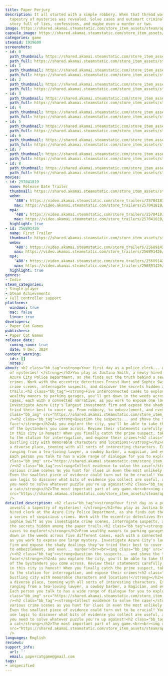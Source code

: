 ```yaml
---
title: Paper Perjury
description: It all started with a simple robbery. When that thread was pulled, a
  tapestry of mysteries was revealed. Solve cases and outsmart criminals in a detective
  story full of lies, confessions, and maybe even a murder or two.
image: https://shared.akamai.steamstatic.com/store_item_assets/steam/apps/1919600/header.jpg?t=1731915066
capsule_image: https://shared.akamai.steamstatic.com/store_item_assets/steam/apps/1919600/539c33f71270422a69abe5d026f2b2f05e834bf2/capsule_231x87.jpg?t=1731915066
categories: game
steamid: 1919600
screenshots:
- id: 0
  path_thumbnail: https://shared.akamai.steamstatic.com/store_item_assets/steam/apps/1919600/ss_b92c33a298e4ad559c64f003add00032d2ede573.600x338.jpg?t=1731915066
  path_full: https://shared.akamai.steamstatic.com/store_item_assets/steam/apps/1919600/ss_b92c33a298e4ad559c64f003add00032d2ede573.1920x1080.jpg?t=1731915066
- id: 1
  path_thumbnail: https://shared.akamai.steamstatic.com/store_item_assets/steam/apps/1919600/ss_b4d8d4cf5c58e88d13694a97c4f026161733df64.600x338.jpg?t=1731915066
  path_full: https://shared.akamai.steamstatic.com/store_item_assets/steam/apps/1919600/ss_b4d8d4cf5c58e88d13694a97c4f026161733df64.1920x1080.jpg?t=1731915066
- id: 2
  path_thumbnail: https://shared.akamai.steamstatic.com/store_item_assets/steam/apps/1919600/ss_f86d4556f8c2789017587663de7d63ccef2a0496.600x338.jpg?t=1731915066
  path_full: https://shared.akamai.steamstatic.com/store_item_assets/steam/apps/1919600/ss_f86d4556f8c2789017587663de7d63ccef2a0496.1920x1080.jpg?t=1731915066
- id: 3
  path_thumbnail: https://shared.akamai.steamstatic.com/store_item_assets/steam/apps/1919600/ss_9206cad3fc542caca4282ed1a97c2321e1b04062.600x338.jpg?t=1731915066
  path_full: https://shared.akamai.steamstatic.com/store_item_assets/steam/apps/1919600/ss_9206cad3fc542caca4282ed1a97c2321e1b04062.1920x1080.jpg?t=1731915066
- id: 4
  path_thumbnail: https://shared.akamai.steamstatic.com/store_item_assets/steam/apps/1919600/ss_264c145685c361c4c8d6500267d72f555996ae2f.600x338.jpg?t=1731915066
  path_full: https://shared.akamai.steamstatic.com/store_item_assets/steam/apps/1919600/ss_264c145685c361c4c8d6500267d72f555996ae2f.1920x1080.jpg?t=1731915066
- id: 5
  path_thumbnail: https://shared.akamai.steamstatic.com/store_item_assets/steam/apps/1919600/ss_dba542b0d346a15b3993e5802bfe3b6b047f19ab.600x338.jpg?t=1731915066
  path_full: https://shared.akamai.steamstatic.com/store_item_assets/steam/apps/1919600/ss_dba542b0d346a15b3993e5802bfe3b6b047f19ab.1920x1080.jpg?t=1731915066
- id: 6
  path_thumbnail: https://shared.akamai.steamstatic.com/store_item_assets/steam/apps/1919600/ss_90cb161a0f6f582792cefc9e0d050f9ab4e22855.600x338.jpg?t=1731915066
  path_full: https://shared.akamai.steamstatic.com/store_item_assets/steam/apps/1919600/ss_90cb161a0f6f582792cefc9e0d050f9ab4e22855.1920x1080.jpg?t=1731915066
- id: 7
  path_thumbnail: https://shared.akamai.steamstatic.com/store_item_assets/steam/apps/1919600/ss_6a21701075883fa3d2c8763562067ecc23fffa39.600x338.jpg?t=1731915066
  path_full: https://shared.akamai.steamstatic.com/store_item_assets/steam/apps/1919600/ss_6a21701075883fa3d2c8763562067ecc23fffa39.1920x1080.jpg?t=1731915066
- id: 8
  path_thumbnail: https://shared.akamai.steamstatic.com/store_item_assets/steam/apps/1919600/ss_071183183dee701be0168ff75091c071df52b21a.600x338.jpg?t=1731915066
  path_full: https://shared.akamai.steamstatic.com/store_item_assets/steam/apps/1919600/ss_071183183dee701be0168ff75091c071df52b21a.1920x1080.jpg?t=1731915066
movies:
- id: 257041819
  name: Release Date Trailer
  thumbnail: https://shared.akamai.steamstatic.com/store_item_assets/steam/apps/257041819/e5a169296331ecd1522cb703808d14411ca8cf35/movie_600x337.jpg?t=1729452317
  webm:
    '480': https://video.akamai.steamstatic.com/store_trailers/257041819/movie480_vp9.webm?t=1729452317
    max: https://video.akamai.steamstatic.com/store_trailers/257041819/movie_max_vp9.webm?t=1729452317
  mp4:
    '480': https://video.akamai.steamstatic.com/store_trailers/257041819/movie480.mp4?t=1729452317
    max: https://video.akamai.steamstatic.com/store_trailers/257041819/movie_max.mp4?t=1729452317
  highlight: true
- id: 256891426
  name: First Trailer
  thumbnail: https://shared.akamai.steamstatic.com/store_item_assets/steam/apps/256891426/movie.293x165.jpg?t=1722359507
  webm:
    '480': https://video.akamai.steamstatic.com/store_trailers/256891426/movie480_vp9.webm?t=1722359507
    max: https://video.akamai.steamstatic.com/store_trailers/256891426/movie_max_vp9.webm?t=1722359507
  mp4:
    '480': https://video.akamai.steamstatic.com/store_trailers/256891426/movie480.mp4?t=1722359507
    max: https://video.akamai.steamstatic.com/store_trailers/256891426/movie_max.mp4?t=1722359507
  highlight: true
genres:
- Indie
steam_categories:
- Single-player
- Steam Achievements
- Full controller support
platforms:
  windows: true
  mac: false
  linux: true
developers:
- Paper Cat Games
publishers:
- Paper Cat Games
release_date:
  coming_soon: true
  date: 9 Dec, 2024
content_warning:
  ids: []
  notes:
about: <h2 class="bb_tag"><strong>Your first day as a police clerk... unveils a tapestry
  of mysteries! </strong></h2>You play as Justina Smith, a newly hired clerk at the
  Azure City Police Department, as she finds out the truth behind a series of suspicious
  crimes. Work with the eccentric detectives Ernest Hunt and Sophie Swift as you investigate
  crime scenes, interrogate suspects, and discover the secrets hidden among the paper
  trails.<h2 class="bb_tag"><strong>Five interconnected cases to explore!</strong></h2>From
  wealthy manors to parking garages, you'll get down in the weeds across five different
  cases, each with a connected narrative, as you work to expose one large mystery.
  Investigate Azure City's largest investment firm and expose the shady dealings they've
  tried their best to cover up. From robbery, to embezzlement, and even... murder!<br><br><img
  class="bb_img" src="https://shared.akamai.steamstatic.com/store_item_assets/steam/apps/1919600/extras/case_selection.gif?t=1731915066"
  /><h2 class="bb_tag"><strong>Question the suspects... and shove the truth in their
  face!</strong></h2>As you explore the city, you'll be able to take the statements
  of the bystanders you come across. Review their statements carefully, as not everyone
  in this city is honest! When you finally catch the prime suspect, take them back
  to the station for interrogation, and expose their crimes!<h2 class="bb_tag"><strong>A
  bustling city with memorable characters and locations!</strong></h2>Azure City is
  a diverse place, teeming with all sorts of interesting characters. Explore a cast
  ranging from a tea-loving lawyer, a cowboy barber, a magician, and even... a cat?
  Each person you talk to has a wide range of dialogue for you to explore!<br><img
  class="bb_img" src="https://shared.akamai.steamstatic.com/store_item_assets/steam/apps/1919600/extras/characters.png?t=1731915066"
  /><h2 class="bb_tag"><strong>Collect evidence to solve the case!</strong></h2>Examine
  various crime scenes as you hunt for clues in even the most unlikely of places.
  Even the smallest piece of evidence could turn out to be crucial! You'll have to
  use logic to discover what bits of evidence you collect are useful, and which ones
  you need to solve whatever puzzle you're up against!<h2 class="bb_tag"><strong>Befriend
  a cat</strong></h2>The most important part of any game.<br><br><img class="bb_img"
  src="https://shared.akamai.steamstatic.com/store_item_assets/steam/apps/1919600/extras/tailwiggle.gif?t=1731915066"
  />
detailed_description: <h2 class="bb_tag"><strong>Your first day as a police clerk...
  unveils a tapestry of mysteries! </strong></h2>You play as Justina Smith, a newly
  hired clerk at the Azure City Police Department, as she finds out the truth behind
  a series of suspicious crimes. Work with the eccentric detectives Ernest Hunt and
  Sophie Swift as you investigate crime scenes, interrogate suspects, and discover
  the secrets hidden among the paper trails.<h2 class="bb_tag"><strong>Five interconnected
  cases to explore!</strong></h2>From wealthy manors to parking garages, you'll get
  down in the weeds across five different cases, each with a connected narrative,
  as you work to expose one large mystery. Investigate Azure City's largest investment
  firm and expose the shady dealings they've tried their best to cover up. From robbery,
  to embezzlement, and even... murder!<br><br><img class="bb_img" src="https://shared.akamai.steamstatic.com/store_item_assets/steam/apps/1919600/extras/case_selection.gif?t=1731915066"
  /><h2 class="bb_tag"><strong>Question the suspects... and shove the truth in their
  face!</strong></h2>As you explore the city, you'll be able to take the statements
  of the bystanders you come across. Review their statements carefully, as not everyone
  in this city is honest! When you finally catch the prime suspect, take them back
  to the station for interrogation, and expose their crimes!<h2 class="bb_tag"><strong>A
  bustling city with memorable characters and locations!</strong></h2>Azure City is
  a diverse place, teeming with all sorts of interesting characters. Explore a cast
  ranging from a tea-loving lawyer, a cowboy barber, a magician, and even... a cat?
  Each person you talk to has a wide range of dialogue for you to explore!<br><img
  class="bb_img" src="https://shared.akamai.steamstatic.com/store_item_assets/steam/apps/1919600/extras/characters.png?t=1731915066"
  /><h2 class="bb_tag"><strong>Collect evidence to solve the case!</strong></h2>Examine
  various crime scenes as you hunt for clues in even the most unlikely of places.
  Even the smallest piece of evidence could turn out to be crucial! You'll have to
  use logic to discover what bits of evidence you collect are useful, and which ones
  you need to solve whatever puzzle you're up against!<h2 class="bb_tag"><strong>Befriend
  a cat</strong></h2>The most important part of any game.<br><br><img class="bb_img"
  src="https://shared.akamai.steamstatic.com/store_item_assets/steam/apps/1919600/extras/tailwiggle.gif?t=1731915066"
  />
languages: English
reviews:
support_info:
  url: ''
  email: papercatgame@gmail.com
tags:
- unspecified
---
```


